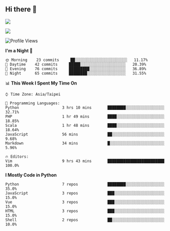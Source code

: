 ## Hi there 👋

![](https://github-readme-stats.vercel.app/api?username=CSY54&theme=nord&show_icons=true)

![](https://github-readme-stats.vercel.app/api/top-langs/?username=CSY54&theme=nord&layout=compact&card_width=445)

<!--START_SECTION:waka-->
![Profile Views](http://img.shields.io/badge/Profile%20Views-24-blue)

**I'm a Night 🦉** 

```text
🌞 Morning    23 commits     ██░░░░░░░░░░░░░░░░░░░░░░░   11.17% 
🌆 Daytime    42 commits     █████░░░░░░░░░░░░░░░░░░░░   20.39% 
🌃 Evening    76 commits     █████████░░░░░░░░░░░░░░░░   36.89% 
🌙 Night      65 commits     ████████░░░░░░░░░░░░░░░░░   31.55%

```


📊 **This Week I Spent My Time On** 

```text
⌚︎ Time Zone: Asia/Taipei

💬 Programming Languages: 
Python                   3 hrs 10 mins       ████████░░░░░░░░░░░░░░░░░   32.71% 
PHP                      1 hr 49 mins        ████░░░░░░░░░░░░░░░░░░░░░   18.85% 
Scala                    1 hr 48 mins        ████░░░░░░░░░░░░░░░░░░░░░   18.64% 
JavaScript               56 mins             ██░░░░░░░░░░░░░░░░░░░░░░░   9.68% 
Markdown                 34 mins             █░░░░░░░░░░░░░░░░░░░░░░░░   5.96%

🔥 Editors: 
Vim                      9 hrs 43 mins       █████████████████████████   100.0%

```

**I Mostly Code in Python** 

```text
Python                   7 repos             ████████░░░░░░░░░░░░░░░░░   35.0% 
JavaScript               3 repos             ███░░░░░░░░░░░░░░░░░░░░░░   15.0% 
Vue                      3 repos             ███░░░░░░░░░░░░░░░░░░░░░░   15.0% 
HTML                     3 repos             ███░░░░░░░░░░░░░░░░░░░░░░   15.0% 
Shell                    2 repos             ██░░░░░░░░░░░░░░░░░░░░░░░   10.0%

```



<!--END_SECTION:waka-->

<!--
**CSY54/CSY54** is a ✨ _special_ ✨ repository because its `README.md` (this file) appears on your GitHub profile.

Here are some ideas to get you started:

- 🔭 I’m currently working on ...
- 🌱 I’m currently learning ...
- 👯 I’m looking to collaborate on ...
- 🤔 I’m looking for help with ...
- 💬 Ask me about ...
- 📫 How to reach me: ...
- 😄 Pronouns: ...
- ⚡ Fun fact: ...
-->
